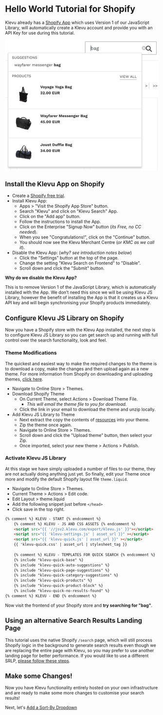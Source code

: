 # Hello World Tutorial for Shopify

Klevu already has a [Shopify App](https://apps.shopify.com/klevu-smart-search)
which uses Version 1 of our JavaScript Library, will automatically create
a Klevu account and provide you with an API Key for use during this tutorial.

![Klevu Quick Search](/getting-started/1-hello-world/images/intro-quick-search.jpg)

## Install the Klevu App on Shopify

- Create a [Shopify free trial](https://www.shopify.com).
- Install Klevu App:
    - Apps > "Visit the Shopify App Store" button.
    - Search "Klevu" and click on "Klevu Search" App.
    - Click on the "Add app" button.
    - Follow the instructions to install the App.
    - Click on the Enterprise "Signup Now" button (_its Free, no CC needed_).
    - When you see "Congratulations!", click on the "Continue" button.
    - You should now see the Klevu Merchant Centre (_or KMC as we call it_).
- Disable the Klevu App: (_why? see introduction notes below_)
    - Click the "Settings" button at the top of the page.
    - Change the setting "Klevu Search on Frontend" to "Disable".
    - Scroll down and click the "Submit" button.

**Why do we disable the Klevu App?**

This is to remove Version 1 of the JavaScript Library,
which is automatically installed with the App.
We don’t need this since we will be using Klevu JS Library, however 
the benefit of installing the App is that it creates us a Klevu API key
and will begin synchronising your Shopify products immediately.

## Configure Klevu JS Library on Shopify

Now you have a Shopify store with the Klevu App installed,
the next step is to configure Klevu JS Library so you can get search up
and running with full control over the search functionality, look and feel.

### Theme Modifications

The quickest and easiest way to make the required changes to the theme is to download a copy,
make the changes and then upload again as a new theme. For more information from Shopify on downloading
and uploading themes, [click here](https://help.shopify.com/en/themes/customization/troubleshooting/upload-multiple-files).

- Navigate to Online Store > Themes.
- Download Shopify Theme
    - On Current Theme, select Actions > Download Theme File.
        - _This will email the theme file to you for download._
    - Click the link in your email to download the theme and unzip locally.
- Add Klevu JS Library to Theme
    - Next extract the copy the contents of [resources](/getting-started/1-hello-world/shopify/resources) into your theme.
    - Zip the theme once again.
    - Navigate to Online Store > Themes.
    - Scroll down and click the "Upload theme" button, then select your Zip.
    - Once imported, select your new theme > Actions > Publish.

### Activate Klevu JS Library

At this stage we have simply uploaded a number of files to our theme,
they are not actually doing anything just yet. So finally, edit your Theme
once more and modify the default Shopify layout file `theme.liquid`.

- Navigate to Online Store > Themes.
- Current Theme > Actions > Edit code.
- Edit Layout > theme.liquid
- Add the following snippet just before `</head>`
- Click save in the top right.

```html
{% comment %} KLEVU - START {% endcomment %}
    {% comment %} KLEVU - JS AND CSS ASSETS {% endcomment %}
    <script src="{{ '//jsv2.klevu.com/export/klevu.js' }}"></script>
    <script src="{{ 'klevu-settings.js' | asset_url }}" ></script>
    <script src="{{ 'klevu-quick.js' | asset_url }}" ></script>
    {{ 'klevu-quick.css' | asset_url | stylesheet_tag }}
    
    {% comment %} KLEVU - TEMPLATES FOR QUICK SEARCH {% endcomment %}
    {% include "klevu-quick-base" %}
    {% include "klevu-quick-auto-suggestions" %}
    {% include "klevu-quick-page-suggestions" %}
    {% include "klevu-quick-category-suggestions" %}
    {% include "klevu-quick-products" %}
    {% include "klevu-quick-product-block" %}
    {% include "klevu-quick-no-results-found" %}
{% comment %} KLEVU - END {% endcomment %}
```

Now visit the frontend of your Shopify store and **try searching for "bag"**.

## Using an alternative Search Results Landing Page

This tutorial uses the native Shopify `/search` page, which will still process Shopify logic in the background
to generate search results even though we are replacing the entire page with Klevu, so you may prefer to use another
landing page for better performance. If you would like to use a different SRLP,
[please follow these steps](/getting-started/1-hello-world/shopify/alternate-landing-page).

## Make some Changes!

Now you have Klevu functionality entirely hosted on your own infrastructure
and are ready to make some more changes to customise your search results!

Next, let's [Add a Sort-By Dropdown](/getting-started/3-sort/shopify)
